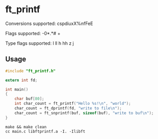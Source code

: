 # ft_printf

Conversions supported: cspdiuxX%nfFeE

Flags supported: -0*.*# +

Type flags supported: l ll h hh z j

## Usage

```c
#include "ft_printf.h"

extern int fd;

int main()
{
    char buf[80];
    int char_count = ft_printf("Hello %s!\n", "world");
    char_count = ft_dprintf(fd, "write to file\n");
    char_count = ft_snprintf(buf, sizeof(buf), "write to buf\n");
}
```
```
make && make clean
cc main.c libftprintf.a -I. -Ilibft
```
